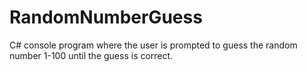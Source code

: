 # RandomNumberGuess
C# console program where the user is prompted to guess the random number 1-100 until the guess is correct.
